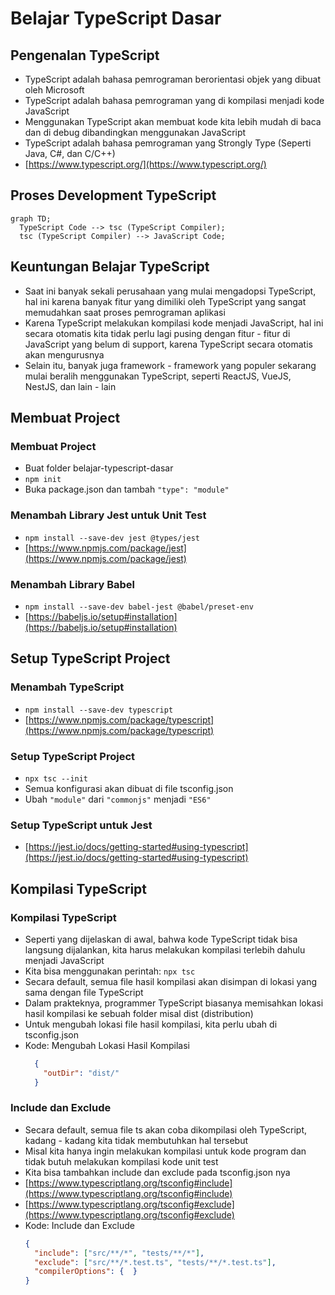 # Belajar TypeScript Dasar

## Pengenalan TypeScript
* TypeScript adalah bahasa pemrograman berorientasi objek yang dibuat oleh Microsoft
* TypeScript adalah bahasa pemrograman yang di kompilasi menjadi kode JavaScript
* Menggunakan TypeScript akan membuat kode kita lebih mudah di baca dan di debug dibandingkan menggunakan JavaScript
* TypeScript adalah bahasa pemrograman yang Strongly Type (Seperti Java, C#, dan C/C++)
* [https://www.typescript.org/](https://www.typescript.org/)

## Proses Development TypeScript
```mermaid
graph TD;
  TypeScript Code --> tsc (TypeScript Compiler);
  tsc (TypeScript Compiler) --> JavaScript Code;
```

## Keuntungan Belajar TypeScript
* Saat ini banyak sekali perusahaan yang mulai mengadopsi TypeScript, hal ini karena banyak fitur yang dimiliki oleh TypeScript yang sangat memudahkan saat proses pemrograman aplikasi
* Karena TypeScript melakukan kompilasi kode menjadi JavaScript, hal ini secara otomatis kita tidak perlu lagi pusing dengan fitur - fitur di JavaScript yang belum di support, karena TypeScript secara otomatis akan mengurusnya
* Selain itu, banyak juga framework - framework yang populer sekarang mulai beralih menggunakan TypeScript, seperti ReactJS, VueJS, NestJS, dan lain - lain

## Membuat Project

### Membuat Project 
* Buat folder belajar-typescript-dasar
* ``` npm init ```
* Buka package.json dan tambah ``` "type": "module" ```

### Menambah Library Jest untuk Unit Test
* ``` npm install --save-dev jest @types/jest ```
* [https://www.npmjs.com/package/jest](https://www.npmjs.com/package/jest)

### Menambah Library Babel
* ``` npm install --save-dev babel-jest @babel/preset-env ```
* [https://babeljs.io/setup#installation](https://babeljs.io/setup#installation)

## Setup TypeScript Project

### Menambah TypeScript
* ``` npm install --save-dev typescript ```
* [https://www.npmjs.com/package/typescript](https://www.npmjs.com/package/typescript)

### Setup TypeScript Project
* ``` npx tsc --init ```
* Semua konfigurasi akan dibuat di file tsconfig.json
* Ubah ``` "module" ``` dari ``` "commonjs" ``` menjadi ``` "ES6" ```

### Setup TypeScript untuk Jest
* [https://jest.io/docs/getting-started#using-typescript](https://jest.io/docs/getting-started#using-typescript)

## Kompilasi TypeScript

### Kompilasi TypeScript
* Seperti yang dijelaskan di awal, bahwa kode TypeScript tidak bisa langsung dijalankan, kita harus melakukan kompilasi terlebih dahulu menjadi JavaScript
* Kita bisa menggunakan perintah: ``` npx tsc ```
* Secara default, semua file hasil kompilasi akan disimpan di lokasi yang sama dengan file TypeScript
* Dalam prakteknya, programmer TypeScript biasanya memisahkan lokasi hasil kompilasi ke sebuah folder misal dist (distribution)
* Untuk mengubah lokasi file hasil kompilasi, kita perlu ubah di tsconfig.json
* Kode: Mengubah Lokasi Hasil Kompilasi
  ```JSON
    {
      "outDir": "dist/"
    }
  ```

### Include dan Exclude
* Secara default, semua file ts akan coba dikompilasi oleh TypeScript, kadang - kadang kita tidak membutuhkan hal tersebut
* Misal kita hanya ingin melakukan kompilasi untuk kode program dan tidak butuh melakukan kompilasi kode unit test
* Kita bisa tambahkan include dan exclude pada tsconfig.json nya
* [https://www.typescriptlang.org/tsconfig#include](https://www.typescriptlang.org/tsconfig#include)
* [https://www.typescriptlang.org/tsconfig#exclude](https://www.typescriptlang.org/tsconfig#exclude)
* Kode: Include dan Exclude
  ```JSON
  {
    "include": ["src/**/*", "tests/**/*"],
    "exclude": ["src/**/*.test.ts", "tests/**/*.test.ts"],
    "compilerOptions": {  }
  }
  ```
